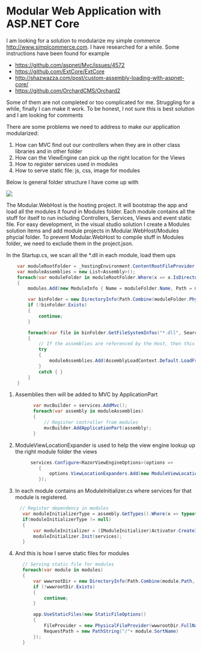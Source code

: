 # Modular Web Application with ASP.NET Core
I am looking for a solution to modularize my simple commerce http://www.simplcommerce.com. I have researched for a while. Some instructions have been found for example

* https://github.com/aspnet/Mvc/issues/4572
* https://github.com/ExtCore/ExtCore
* http://shazwazza.com/post/custom-assembly-loading-with-aspnet-core/
* https://github.com/OrchardCMS/Orchard2

Some of them are not completed or too complicated for me. Struggling for a while, finally I can make it work. To be honest, I not sure this is best solution and I am looking for comments

There are some problems we need to address to make our application modularized:

1.	How can MVC find out our controllers when they are in other class libraries and in other folder
2.	How can the ViewEngine can pick up the right location for the Views
3.	How to register services used in modules
4.	How to serve static file: js, css, image for modules

Below is general folder structure I have come up with

![](https://github.com/thiennn/trymodular/blob/master/folder-structure.png)

The Modular.WebHost is the hosting project. It will bootstrap the app and load all the modules it found in Modules folder. Each module contains all the stuff for itself to run including Controllers, Services, Views and event static file.
For easy development, in the visual studio solution I create a Modules solution items and add module projects in Modular.WebHost/Modules phycial folder.
To prevent Modular.WebHost to compile stuff in Modules folder, we need to exclude them in the project.json.

In the Startup.cs, we scan all the *.dll in each module, load them ups

```cs
    var moduleRootFolder = _hostingEnvironment.ContentRootFileProvider.GetDirectoryContents("/Modules");
    var moduleAssemblies = new List<Assembly>();
    foreach(var moduleFolder in moduleRootFolder.Where(x => x.IsDirectory))
    {
        modules.Add(new ModuleInfo { Name = moduleFolder.Name, Path = moduleFolder.PhysicalPath });

        var binFolder = new DirectoryInfo(Path.Combine(moduleFolder.PhysicalPath, "bin"));
        if (!binFolder.Exists)
        {
            continue;
        }

        foreach(var file in binFolder.GetFileSystemInfos("*.dll", SearchOption.AllDirectories))
        {
            // If the assemblies are referenced by the Host, then this will throw exception
            try
            {
                moduleAssemblies.Add(AssemblyLoadContext.Default.LoadFromAssemblyPath(file.FullName));
            }
            catch { }
        }
    }
```

1. Assemblies then will be added to MVC by ApplicationPart

```cs
          var mvcBuilder = services.AddMvc();
          foreach(var assembly in moduleAssemblies)
          {
              // Register controller from modules
              mvcBuilder.AddApplicationPart(assembly);
          }
```

2. ModuleViewLocationExpander is used to help the view engine lookup up the right module folder the views

```cs
         services.Configure<RazorViewEngineOptions>(options =>
            {
                options.ViewLocationExpanders.Add(new ModuleViewLocationExpander());
            });
```
            
3. In each module contains an ModuleInitializer.cs where services for that module is registered.

```cs
     // Register dependency in modules
      var moduleInitializerType = assembly.GetTypes().Where(x => typeof(IModuleInitializer).IsAssignableFrom(x)).FirstOrDefault();
      if(moduleInitializerType != null)
      {
          var moduleInitializer = (IModuleInitializer)Activator.CreateInstance(moduleInitializerType);
          moduleInitializer.Init(services);
      }
```

4. And this is how I serve static files for modules

```cs
      // Serving static file for modules
      foreach(var module in modules)
      {
          var wwwrootDir = new DirectoryInfo(Path.Combine(module.Path, "wwwroot"));
          if (!wwwrootDir.Exists)
          {
              continue;
          }

          app.UseStaticFiles(new StaticFileOptions()
          {
              FileProvider = new PhysicalFileProvider(wwwrootDir.FullName),
              RequestPath = new PathString("/"+ module.SortName)
          });
      }
```
